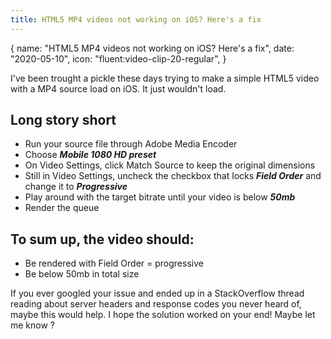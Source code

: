```yaml
---
title: HTML5 MP4 videos not working on iOS? Here's a fix
---
```


<route>
{
  name: "HTML5 MP4 videos not working on iOS? Here's a fix",
  date: "2020-05-10",
  icon: "fluent:video-clip-20-regular",
}
</route>

I've been trought a pickle these days trying to make a simple HTML5 video with a MP4 source load on iOS. It just wouldn't load.

## Long story short

* Run your source file through Adobe Media Encoder
* Choose ***Mobile 1080 HD preset***
* On Video Settings, click Match Source to keep the original dimensions
* Still in Video Settings, uncheck the checkbox that locks ***Field Order*** and change it to ***Progressive***
* Play around with the target bitrate until your video is below ***50mb***
* Render the queue



## To sum up, the video should:

* Be rendered with Field Order = progressive
* Be below 50mb in total size


If you ever googled your issue and ended up in a StackOverflow thread reading about server headers and response codes you never heard of, maybe this would help. I hope the solution worked on your end! <Link title="Maybe let me know ?" url="https://twitter.com/vphilot/">Maybe let me know ?</Link>
